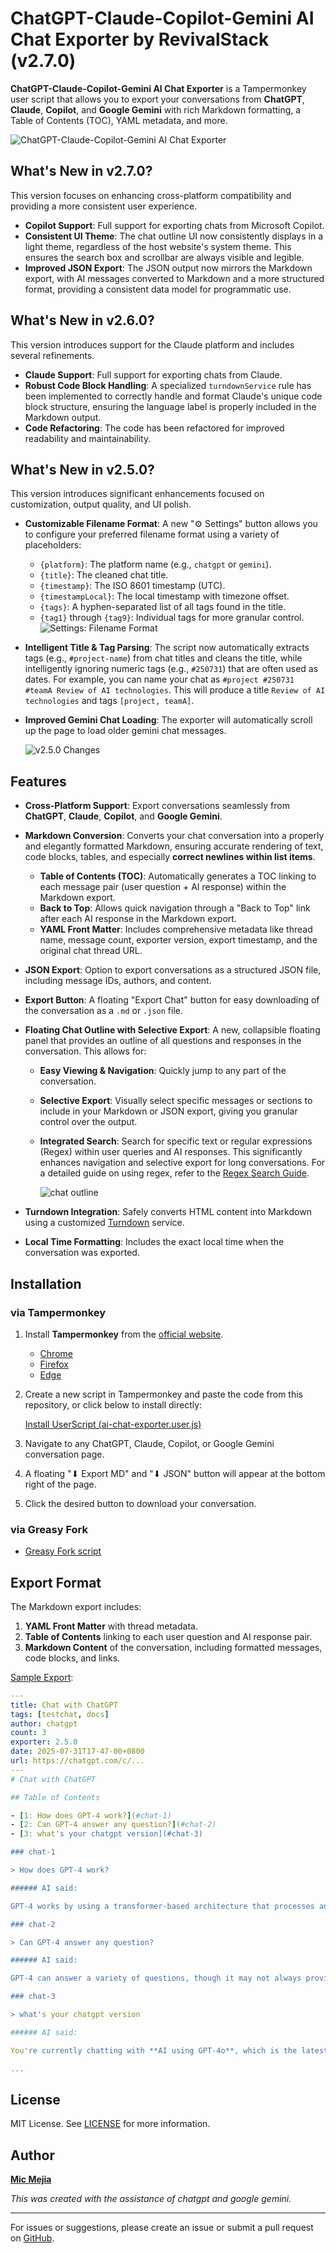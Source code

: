 # ChatGPT-Claude-Copilot-Gemini AI Chat Exporter by RevivalStack (v2.7.0)

**ChatGPT-Claude-Copilot-Gemini AI Chat Exporter** is a Tampermonkey user script that allows you to export your conversations from **ChatGPT**, **Claude**, **Copilot**, and **Google Gemini** with rich Markdown formatting, a Table of Contents (TOC), YAML metadata, and more.

![ChatGPT-Claude-Copilot-Gemini AI Chat Exporter](images/chatgpt-gemini-ai-exporter.png)

## What's New in v2.7.0?

This version focuses on enhancing cross-platform compatibility and providing a more consistent user experience.

- **Copilot Support**: Full support for exporting chats from Microsoft Copilot.
- **Consistent UI Theme**: The chat outline UI now consistently displays in a light theme, regardless of the host website's system theme. This ensures the search box and scrollbar are always visible and legible.
- **Improved JSON Export**: The JSON output now mirrors the Markdown export, with AI messages converted to Markdown and a more structured format, providing a consistent data model for programmatic use.

## What's New in v2.6.0?

This version introduces support for the Claude platform and includes several refinements.

- **Claude Support**: Full support for exporting chats from Claude.
- **Robust Code Block Handling**: A specialized `turndownService` rule has been implemented to correctly handle and format Claude's unique code block structure, ensuring the language label is properly included in the Markdown output.
- **Code Refactoring**: The code has been refactored for improved readability and maintainability.

## What's New in v2.5.0?

This version introduces significant enhancements focused on customization, output quality, and UI polish.

- **Customizable Filename Format**: A new "⚙️ Settings" button allows you to configure your preferred filename format using a variety of placeholders:
  - `{platform}`: The platform name (e.g., `chatgpt` or `gemini`).
  - `{title}`: The cleaned chat title.
  - `{timestamp}`: The ISO 8601 timestamp (UTC).
  - `{timestampLocal}`: The local timestamp with timezone offset.
  - `{tags}`: A hyphen-separated list of all tags found in the title.
  - `{tag1}` through `{tag9}`: Individual tags for more granular control.
    ![Settings: Filename Format](images/chatgpt-gemini-ai-exporter-settings-filename-format.png)
- **Intelligent Title & Tag Parsing**: The script now automatically extracts tags (e.g., `#project-name`) from chat titles and cleans the title, while intelligently ignoring numeric tags (e.g., `#250731`) that are often used as dates. For example, you can name your chat as `#project #250731 #teamA Review of AI technologies`. This will produce a title `Review of AI technologies` and tags `[project, teamA]`.
- **Improved Gemini Chat Loading**: The exporter will automatically scroll up the page to load older gemini chat messages.

  ![v2.5.0 Changes](images/chatgpt-gemini-ai-exporter-v2.5.0.png)

## Features

- **Cross-Platform Support**: Export conversations seamlessly from **ChatGPT**, **Claude**, **Copilot**, and **Google Gemini**.
- **Markdown Conversion**: Converts your chat conversation into a properly and elegantly formatted Markdown, ensuring accurate rendering of text, code blocks, tables, and especially **correct newlines within list items**.
  - **Table of Contents (TOC)**: Automatically generates a TOC linking to each message pair (user question + AI response) within the Markdown export.
  - **Back to Top**: Allows quick navigation through a "Back to Top" link after each AI response in the Markdown export.
  - **YAML Front Matter**: Includes comprehensive metadata like thread name, message count, exporter version, export timestamp, and the original chat thread URL.
- **JSON Export**: Option to export conversations as a structured JSON file, including message IDs, authors, and content.
- **Export Button**: A floating "Export Chat" button for easy downloading of the conversation as a `.md` or `.json` file.
- **Floating Chat Outline with Selective Export**: A new, collapsible floating panel that provides an outline of all questions and responses in the conversation. This allows for:

  - **Easy Viewing & Navigation**: Quickly jump to any part of the conversation.
  - **Selective Export**: Visually select specific messages or sections to include in your Markdown or JSON export, giving you granular control over the output.
  - **Integrated Search**: Search for specific text or regular expressions (Regex) within user queries and AI responses. This significantly enhances navigation and selective export for long conversations. For a detailed guide on using regex, refer to the [Regex Search Guide](regex.md).

    ![chat outline](images/chatgpt-gemini-ai-exporter-chat-outline.png)

- **Turndown Integration**: Safely converts HTML content into Markdown using a customized [Turndown](https://github.com/mixmark-io/turndown) service.
- **Local Time Formatting**: Includes the exact local time when the conversation was exported.

## Installation

### via Tampermonkey

1.  Install **Tampermonkey** from the [official website](https://www.tampermonkey.net/).

    - [Chrome](https://chrome.google.com/webstore/detail/tampermonkey/dhdgffkkebhmkfjojejmpbldmpobfkfo)
    - [Firefox](https://addons.mozilla.org/firefox/addon/tampermonkey)
    - [Edge](https://microsoftedge.microsoft.com/addons/detail/tampermonkey/iikmkjmpaadaobahmlepeloendndfphd)

2.  Create a new script in Tampermonkey and paste the code from this repository, or click below to install directly:

    [Install UserScript (ai-chat-exporter.user.js)](https://raw.githubusercontent.com/revivalstack/chatgpt-exporter/refs/heads/main/ai-chat-exporter.user.js)

3.  Navigate to any ChatGPT, Claude, Copilot, or Google Gemini conversation page.
4.  A floating "⬇ Export MD" and "⬇ JSON" button will appear at the bottom right of the page.
5.  Click the desired button to download your conversation.

### via Greasy Fork

- [Greasy Fork script](https://greasyfork.org/en/scripts/541051-chatgpt-gemini-ai-chat-exporter-by-revivalstack)

## Export Format

The Markdown export includes:

1.  **YAML Front Matter** with thread metadata.
2.  **Table of Contents** linking to each user question and AI response pair.
3.  **Markdown Content** of the conversation, including formatted messages, code blocks, and links.

[Sample Export](sample.md):

```yaml
---
title: Chat with ChatGPT
tags: [testchat, docs]
author: chatgpt
count: 3
exporter: 2.5.0
date: 2025-07-31T17-47-00+0800
url: https://chatgpt.com/c/...
---
# Chat with ChatGPT

## Table of Contents

- [1: How does GPT-4 work?](#chat-1)
- [2: Can GPT-4 answer any question?](#chat-2)
- [3: what's your chatgpt version](#chat-3)

### chat-1

> How does GPT-4 work?

###### AI said:

GPT-4 works by using a transformer-based architecture that processes and generates text based on large datasets.

### chat-2

> Can GPT-4 answer any question?

###### AI said:

GPT-4 can answer a variety of questions, though it may not always provide perfect responses.

### chat-3

> what's your chatgpt version

###### AI said:

You're currently chatting with **AI using GPT-4o**, which is the latest and most advanced model as of June 2025.

...
```

## License

MIT License. See [LICENSE](https://github.com/revivalstack/ai-chat-exporter/blob/main/LICENSE) for more information.

## Author

[**Mic Mejia**](https://github.com/micmejia)

_This was created with the assistance of chatgpt and google gemini._

---

For issues or suggestions, please create an issue or submit a pull request on [GitHub](https://github.com/revivalstack/ai-chat-exporter).
